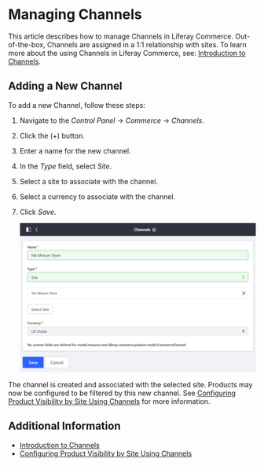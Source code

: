 # Managing Channels

This article describes how to manage Channels in Liferay Commerce. Out-of-the-box, Channels are assigned in a 1:1 relationship with sites. To learn more about the using Channels in Liferay Commerce, see: [Introduction to Channels](../managing-a-catalog/introduction-to-channels.md).

## Adding a New Channel

To add a new Channel, follow these steps:

1. Navigate to the _Control Panel_ → _Commerce_ → _Channels_.
1. Click the (+) button.
1. Enter a name for the new channel.
1. In the _Type_ field, select _Site_.
1. Select a site to associate with the channel.
1. Select a currency to associate with the channel.
1. Click _Save_.

    ![Adding a channel](./managing-channels/images/01.png)

The channel is created and associated with the selected site. Products may now be configured to be filtered by this new channel. See [Configuring Product Visibility by Site Using Channels](../managing-a-catalog/configuring-product-visibility-by-site-using-channels.md) for more information.

## Additional Information

* [Introduction to Channels](../managing-a-catalog/introduction-to-channels.md)
* [Configuring Product Visibility by Site Using Channels](../managing-a-catalog/configuring-product-visibility-by-site-using-channels.md)
